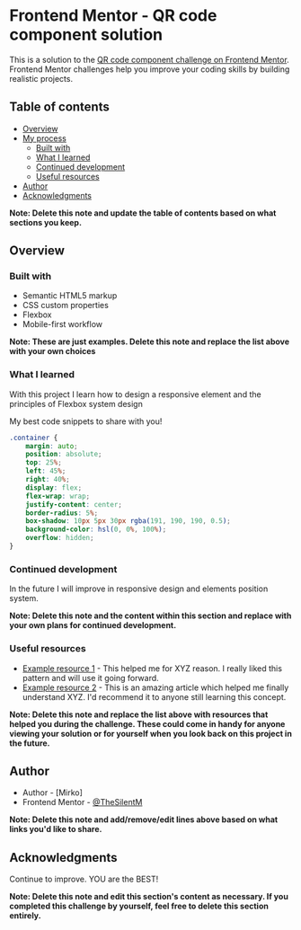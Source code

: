 # Frontend Mentor - QR code component solution

This is a solution to the [QR code component challenge on Frontend Mentor](https://www.frontendmentor.io/challenges/qr-code-component-iux_sIO_H). Frontend Mentor challenges help you improve your coding skills by building realistic projects. 

## Table of contents

- [Overview](#overview)
- [My process](#my-process)
  - [Built with](#built-with)
  - [What I learned](#what-i-learned)
  - [Continued development](#continued-development)
  - [Useful resources](#useful-resources)
- [Author](#author)
- [Acknowledgments](#acknowledgments)

**Note: Delete this note and update the table of contents based on what sections you keep.**

## Overview

### Built with

- Semantic HTML5 markup
- CSS custom properties
- Flexbox
- Mobile-first workflow

**Note: These are just examples. Delete this note and replace the list above with your own choices**

### What I learned

With this project I learn how to design a responsive element and the principles of Flexbox system design

My best code snippets to share with you!

```css
.container {
    margin: auto;
    position: absolute;
    top: 25%;
    left: 45%;
    right: 40%;
    display: flex;
    flex-wrap: wrap;
    justify-content: center;
    border-radius: 5%;
    box-shadow: 10px 5px 30px rgba(191, 190, 190, 0.5);
    background-color: hsl(0, 0%, 100%);
    overflow: hidden;
}
```

### Continued development

In the future I will improve in responsive design and elements position system.

**Note: Delete this note and the content within this section and replace with your own plans for continued development.**

### Useful resources

- [Example resource 1](https://www.example.com) - This helped me for XYZ reason. I really liked this pattern and will use it going forward.
- [Example resource 2](https://www.example.com) - This is an amazing article which helped me finally understand XYZ. I'd recommend it to anyone still learning this concept.

**Note: Delete this note and replace the list above with resources that helped you during the challenge. These could come in handy for anyone viewing your solution or for yourself when you look back on this project in the future.**

## Author

- Author - [Mirko]
- Frontend Mentor - [@TheSilentM](https://www.frontendmentor.io/profile/yourusername)

**Note: Delete this note and add/remove/edit lines above based on what links you'd like to share.**

## Acknowledgments

Continue to improve. YOU are the BEST!

**Note: Delete this note and edit this section's content as necessary. If you completed this challenge by yourself, feel free to delete this section entirely.**

